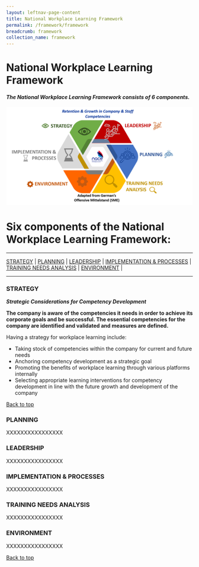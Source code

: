 ```yaml
---
layout: leftnav-page-content
title: National Workplace Learning Framework
permalink: /framework/framework
breadcrumb: framework
collection_name: framework
---
```


# **National Workplace Learning Framework**

#### *The National Workplace Learning Framework consists of 6 components.*


![National Workplace Learning Framework](/images/framework-header.png)
<caption> </caption>

# **Six components of the National Workplace Learning Framework:**

-------------------

[STRATEGY](#S) | [PLANNING](#P) | [LEADERSHIP](#L) | [IMPLEMENTATION & PROCESSES](#I) | [TRAINING NEEDS ANALYSIS](#T) | [ENVIRONMENT](#E) | 

-------------------


<a name="S"></a>
### STRATEGY
***Strategic Considerations for Competency Development***

**The company is aware of the competencies it needs in order to achieve its corporate goals and be successful. 
The essential competencies for the company are identified and validated and measures are defined.** 

Having a strategy for workplace learning include:
- Taking stock of competencies within the company for current and future needs
- Anchoring competency development as a strategic goal
- Promoting the benefits of workplace learning through various platforms internally
- Selecting appropriate learning interventions for competency development in line with the future growth and development of the company


[Back to top](#top)

<a name="P"></a>
### PLANNING

XXXXXXXXXXXXXXXX



<a name="L"></a>
### LEADERSHIP

XXXXXXXXXXXXXXXX



<a name="I"></a>
### IMPLEMENTATION & PROCESSES

XXXXXXXXXXXXXXXX



<a name="T"></a>
### TRAINING NEEDS ANALYSIS

XXXXXXXXXXXXXXXX



<a name="E"></a>
### ENVIRONMENT

XXXXXXXXXXXXXXXX



[Back to top](#top)
